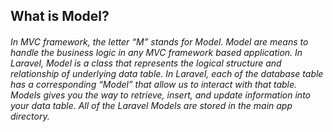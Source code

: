 <h2>What is Model?
<h6>In MVC framework, the letter “M” stands for Model. 
Model are means to handle the business logic in any MVC framework based application. 
In Laravel, Model is a class that represents the logical structure and relationship of underlying data table. 
In Laravel, each of the database table has a corresponding “Model” that allow us to interact with that table. 
Models gives you the way to retrieve, insert, and update information into your data table.
All of the Laravel Models are stored in the main app directory.
